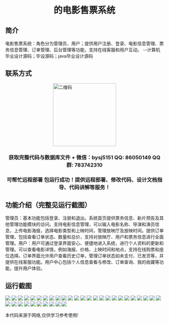 <p><h1 align="center">的电影售票系统</h1></p>

## 简介
电影售票系统：角色分为管理员、用户；提供用户注册、登录、电影信息管理、票务信息管理、订单管理、后台管理等功能，支持在线客服和用户互动。    --计算机毕业设计源码；毕设源码；java毕业设计源码


## 联系方式
<img src="https://bs-1329754181.cos.ap-shanghai.myqcloud.com/wx.jpg" alt="二维码" style="display: block; margin: 0 auto;" width="200px">
<p><h3 align="center">获取完整代码与数据库文件 + 微信：bysj5151 QQ: 86050149 QQ群: 783742310</h3></p>
<p><h3 align="center">可帮忙远程部署 包运行成功！提供远程部署、修改代码、设计文档指导、代码讲解等服务！</h3></p>

## 功能介绍（完整见运行截图）
管理员：基本功能包括登录、注册和退出。系统首页提供票务信息、新片预告及其他管理功能模块的访问。支持电影信息管理，可以输入电影名称、导演和演员信息，上传电影海报，选择电影类型和上映时间，管理放映厅及放映时间。提供订单管理，包括查看订单状态、数量和总价，支持对放映厅、用户和票务信息进行全面管理。用户：用户可通过登录界面安心、便捷地进入系统，进行个人资料的更新和管理。可以查看电影详情，例如海报、价格、上映时间和地点，支持在线购票和座位选择。订单界面允许用户查看历史订单，管理订单状态如未支付、已发货等，并提供在线客服功能。用户中心包括个人信息查看与修改、订单查询、我的收藏等功能，提升用户体验。


## 运行截图
![](https://bs-1329754181.cos.ap-shanghai.myqcloud.com/ssm/MovieTicketingSystem/img/001.jpg)
![](https://bs-1329754181.cos.ap-shanghai.myqcloud.com/ssm/MovieTicketingSystem/img/002.jpg)
![](https://bs-1329754181.cos.ap-shanghai.myqcloud.com/ssm/MovieTicketingSystem/img/003.jpg)
![](https://bs-1329754181.cos.ap-shanghai.myqcloud.com/ssm/MovieTicketingSystem/img/004.jpg)
![](https://bs-1329754181.cos.ap-shanghai.myqcloud.com/ssm/MovieTicketingSystem/img/005.jpg)
![](https://bs-1329754181.cos.ap-shanghai.myqcloud.com/ssm/MovieTicketingSystem/img/006.jpg)
![](https://bs-1329754181.cos.ap-shanghai.myqcloud.com/ssm/MovieTicketingSystem/img/007.jpg)
![](https://bs-1329754181.cos.ap-shanghai.myqcloud.com/ssm/MovieTicketingSystem/img/008.jpg)
![](https://bs-1329754181.cos.ap-shanghai.myqcloud.com/ssm/MovieTicketingSystem/img/009.jpg)
![](https://bs-1329754181.cos.ap-shanghai.myqcloud.com/ssm/MovieTicketingSystem/img/010.jpg)
![](https://bs-1329754181.cos.ap-shanghai.myqcloud.com/ssm/MovieTicketingSystem/img/011.jpg)
![](https://bs-1329754181.cos.ap-shanghai.myqcloud.com/ssm/MovieTicketingSystem/img/012.jpg)
![](https://bs-1329754181.cos.ap-shanghai.myqcloud.com/ssm/MovieTicketingSystem/img/013.jpg)
![](https://bs-1329754181.cos.ap-shanghai.myqcloud.com/ssm/MovieTicketingSystem/img/014.jpg)
![](https://bs-1329754181.cos.ap-shanghai.myqcloud.com/ssm/MovieTicketingSystem/img/015.jpg)
![](https://bs-1329754181.cos.ap-shanghai.myqcloud.com/ssm/MovieTicketingSystem/img/016.jpg)
![](https://bs-1329754181.cos.ap-shanghai.myqcloud.com/ssm/MovieTicketingSystem/img/017.jpg)
![](https://bs-1329754181.cos.ap-shanghai.myqcloud.com/ssm/MovieTicketingSystem/img/018.jpg)
![](https://bs-1329754181.cos.ap-shanghai.myqcloud.com/ssm/MovieTicketingSystem/img/019.jpg)
![](https://bs-1329754181.cos.ap-shanghai.myqcloud.com/ssm/MovieTicketingSystem/img/020.jpg)
![](https://bs-1329754181.cos.ap-shanghai.myqcloud.com/ssm/MovieTicketingSystem/img/021.jpg)
![](https://bs-1329754181.cos.ap-shanghai.myqcloud.com/ssm/MovieTicketingSystem/img/022.jpg)
![](https://bs-1329754181.cos.ap-shanghai.myqcloud.com/ssm/MovieTicketingSystem/img/023.jpg)
![](https://bs-1329754181.cos.ap-shanghai.myqcloud.com/ssm/MovieTicketingSystem/img/024.jpg)
![](https://bs-1329754181.cos.ap-shanghai.myqcloud.com/ssm/MovieTicketingSystem/img/025.jpg)
![](https://bs-1329754181.cos.ap-shanghai.myqcloud.com/ssm/MovieTicketingSystem/img/026.jpg)
![](https://bs-1329754181.cos.ap-shanghai.myqcloud.com/ssm/MovieTicketingSystem/img/027.jpg)
![](https://bs-1329754181.cos.ap-shanghai.myqcloud.com/ssm/MovieTicketingSystem/img/028.jpg)
![](https://bs-1329754181.cos.ap-shanghai.myqcloud.com/ssm/MovieTicketingSystem/img/029.jpg)
![](https://bs-1329754181.cos.ap-shanghai.myqcloud.com/ssm/MovieTicketingSystem/img/030.jpg)
![](https://bs-1329754181.cos.ap-shanghai.myqcloud.com/ssm/MovieTicketingSystem/img/031.jpg)
![](https://bs-1329754181.cos.ap-shanghai.myqcloud.com/ssm/MovieTicketingSystem/img/032.jpg)
![](https://bs-1329754181.cos.ap-shanghai.myqcloud.com/ssm/MovieTicketingSystem/img/033.jpg)
![](https://bs-1329754181.cos.ap-shanghai.myqcloud.com/ssm/MovieTicketingSystem/img/034.jpg)
![](https://bs-1329754181.cos.ap-shanghai.myqcloud.com/ssm/MovieTicketingSystem/img/035.jpg)

<p>本代码来源于网络,仅供学习参考使用!</p>
